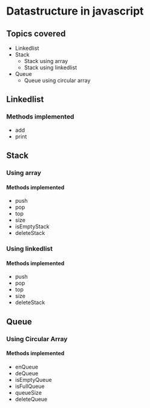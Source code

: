 # Datastructure in javascript
## Topics covered

* Linkedlist
* Stack
    * Stack using array
    * Stack using linkedlist
* Queue
    * Queue using circular array

## Linkedlist
### Methods implemented
* add
* print

## Stack

### Using array

#### Methods implemented

* push
* pop
* top
* size
* isEmptyStack
* deleteStack


### Using linkedlist

#### Methods implemented

* push
* pop
* top
* size
* deleteStack

## Queue

### Using Circular Array

#### Methods implemented

* enQueue
* deQueue
* isEmptyQueue
* isFullQueue
* queueSize
* deleteQueue
